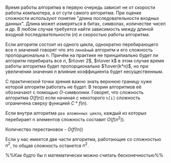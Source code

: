 Время работы алгоритма в первую очередь зависит не от скорости работы компьютера, а от сути самого алгоритма. При оценке сложности используют понятие "длина последовательности входных данных". Длина может измеряться в битах, символах, количестве чисел и др. В любом случае требуется найти зависимость между длиной входной последовательности $(n)$ и скоростью работы алгоритма.

Если алгоритм состоит из одного цикла, однократно перебирающего все n значений говорят что это `линейный` алгоритм и его сложность пропорциональна n. Причём на практике не принципиально будет ли алгоритм перебирать все $n$, $n\over 2$, $n\over k$ в этом случае время работы алгоритма будет пропорционально $1\over{k*n}$, но при увеличении значения $n$ влияние коэффициента будет несущественным.

С практической точки зрения важно знать верхнюю границу хуже которой алгоритм работать не будет. В теории алгоритмов её обозначают с помощью $O$-символики. Говорят, что сложность алгоритма $O(f(n))$ если начиная с некоторого `n[i]` сложность ограничена сверху функцией $C*f(n)$.

Если внутри алгоритма `два вложенных цикла`, каждый из которых перебирает n элементов сложность составит $O(f(n^2))$.

Количество перестановок - $O(f(!n))$

Если у нас имеется две части алгоритма, работающие со сложностью $n^2$, то общая сложность останется $n^2$.

%%Как будто бы n математически можно считать бесконечностью%%